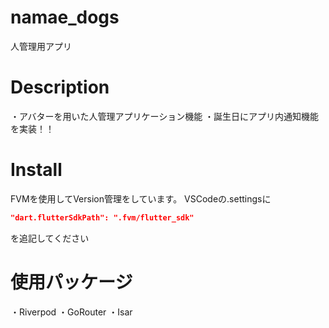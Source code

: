 # namae_dogs
人管理用アプリ

# Description
・アバターを用いた人管理アプリケーション機能
・誕生日にアプリ内通知機能を実装！！

# Install
FVMを使用してVersion管理をしています。
VSCodeの.settingsに
```json
"dart.flutterSdkPath": ".fvm/flutter_sdk"
```
を追記してください

# 使用パッケージ
・Riverpod
・GoRouter
・Isar

